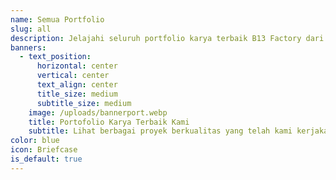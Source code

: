 ```yaml
---
name: Semua Portfolio
slug: all
description: Jelajahi seluruh portfolio karya terbaik B13 Factory dari berbagai kategori
banners:
  - text_position:
      horizontal: center
      vertical: center
      text_align: center
      title_size: medium
      subtitle_size: medium
    image: /uploads/bannerport.webp
    title: Portofolio Karya Terbaik Kami
    subtitle: L﻿ihat berbagai proyek berkualitas yang telah kami kerjakan!
color: blue
icon: Briefcase
is_default: true
---
```

